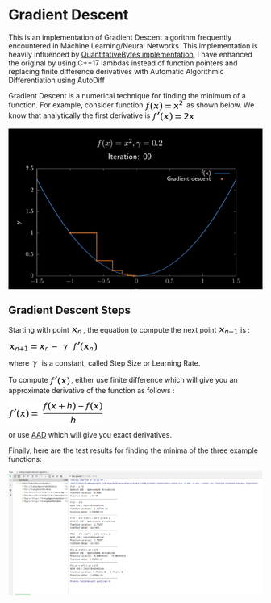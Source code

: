 # Gradient Descent
This is an implementation of Gradient Descent algorithm frequently encountered in Machine Learning/Neural Networks. 
This implementation is heavily influenced by [QuantitativeBytes implementation](https://www.youtube.com/watch?v=BjkmFVv4ccw), 
I have enhanced the original by using C++17 lambdas instead of function pointers and replacing finite difference derivatives with Automatic Algorithmic Differentiation using AutoDiff 

Gradient Descent is a numerical technique for finding the minimum of a function.
For example, consider function <img src="https://github.com/suhasghorp/GradientDescent/raw/master/images/1.png" align="center" border="0"> as shown below. 
We know that analytically the first derivative is <img src="https://github.com/suhasghorp/GradientDescent/raw/master/images/2.png" align="center" border="0">

<img src="https://github.com/suhasghorp/GradientDescent/raw/master/images/fx2_gd.png" align="center" border="0">

## Gradient Descent Steps

Starting with point <img src="https://github.com/suhasghorp/GradientDescent/raw/master/images/4.png" align="center" border="0">, the equation to compute the next point <img src="https://github.com/suhasghorp/GradientDescent/raw/master/images/5.png" align="center" border="0"> is :

<img src="https://github.com/suhasghorp/GradientDescent/raw/master/images/3.png" align="center" border="0">

where <img src="https://github.com/suhasghorp/GradientDescent/raw/master/images/6.png" align="center" border="0"> is a constant, called Step Size or Learning Rate.

To compute <img src="https://github.com/suhasghorp/GradientDescent/raw/master/images/7.png" align="center" border="0">, either use finite difference which will give you an approximate derivative of the function as follows : 

<img src="https://github.com/suhasghorp/GradientDescent/raw/master/images/8.png" align="center" border="0">

or use [AAD](https://en.wikipedia.org/wiki/Automatic_differentiation) which will give you exact derivatives.

Finally, here are the test results for finding the minima of the three example functions:

<img src="https://github.com/suhasghorp/GradientDescent/raw/master/images/Test_Results.png" align="center" border="0">



